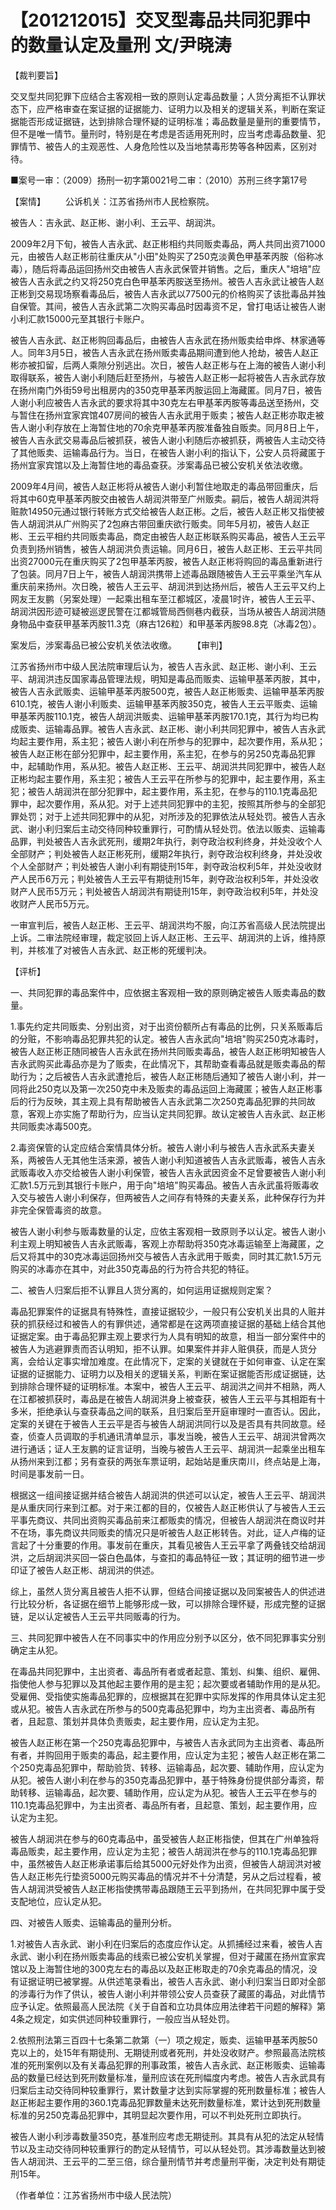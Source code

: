 # 【201212015】交叉型毒品共同犯罪中的数量认定及量刑 文/尹晓涛

【裁判要旨】

交叉型共同犯罪下应结合主客观相一致的原则认定毒品数量；人货分离拒不认罪状态下，应严格审查在案证据的证据能力、证明力以及相关的逻辑关系，判断在案证据能否形成证据链，达到排除合理怀疑的证明标准；毒品数量是量刑的重要情节，但不是唯一情节。量刑时，特别是在考虑是否适用死刑时，应当考虑毒品数量、犯罪情节、被告人的主观恶性、人身危险性以及当地禁毒形势等各种因素，区别对待。

■案号一审：（2009）扬刑一初字第0021号二审：（2010）苏刑三终字第17号

【案情】 　　公诉机关：江苏省扬州市人民检察院。

被告人：吉永武、赵正彬、谢小利、王云平、胡润洪。

2009年2月下旬，被告人吉永武、赵正彬相约共同贩卖毒品，两人共同出资71000元，由被告人赵正彬前往重庆从"小田"处购买了250克淡黄色甲基苯丙胺（俗称冰毒），随后将毒品运回扬州交由被告人吉永武保管并销售。之后，重庆人"培培"应被告人吉永武之约又将250克白色甲基苯丙胺送至扬州。被告人吉永武让被告人赵正彬到交易现场察看毒品后，被告人吉永武以77500元的价格购买了该批毒品并独自保管。其间，被告人吉永武第二次购买毒品时因毒资不足，曾打电话让被告人谢小利汇款15000元至其银行卡账户。

被告人吉永武、赵正彬购回毒品后，由被告人吉永武在扬州贩卖给申烨、林家通等人。同年3月5日，被告人吉永武在扬州贩卖毒品期间遭到他人抢劫，被告人赵正彬亦被扣留，后两人乘隙分别逃出。次日，被告人赵正彬与在上海的被告人谢小利取得联系，被告人谢小利随后赶至扬州，与被告人赵正彬一起将被告人吉永武存放在扬州南门外街59号出租房内的350克甲基苯丙胺运回上海藏匿。同月7日，被告人谢小利应被告人吉永武的要求将其中30克左右甲基苯丙胺等毒品送至扬州，交与暂住在扬州宜家宾馆407房间的被告人吉永武用于贩卖；被告人赵正彬亦取走被告人谢小利存放在上海暂住地的70余克甲基苯丙胺准备独自贩卖。同月8日上午，被告人吉永武交易毒品后被抓获，被告人谢小利随后亦被抓获，两被告人主动交待了其他贩卖、运输毒品行为。当日，在被告人谢小利的指认下，公安人员将藏匿于扬州宜家宾馆以及上海暂住地的毒品查获。涉案毒品已被公安机关依法收缴。

2009年4月间，被告人赵正彬将从被告人谢小利暂住地取走的毒品带回重庆，后将其中60克甲基苯丙胺交由被告人胡润洪带至广州贩卖。嗣后，被告人胡润洪将赃款14950元通过银行转账方式交给被告人赵正彬。之后，被告人赵正彬又指使被告人胡润洪从广州购买了2包麻古带回重庆欲行贩卖。同年5月初，被告人赵正彬、王云平相约共同贩卖毒品，商定由被告人赵正彬联系购买毒品，被告人王云平负责到扬州销售，被告人胡润洪负责运输。同月6日，被告人赵正彬、王云平共同出资27000元在重庆购买了2包甲基苯丙胺，被告人赵正彬将购回的毒品重新进行了包装。同月7日上午，被告人胡润洪携带上述毒品跟随被告人王云平乘坐汽车从重庆前来扬州。次日晚，被告人王云平、胡润洪到达扬州后，被告人王云平又约上网友王友鹏（另案处理）一起乘出租车至江都城区，凌晨1时许，被告人王云平、胡润洪因形迹可疑被巡逻民警在江都城管局西侧巷内截获，当场从被告人胡润洪随身物品中查获甲基苯丙胺11.3克（麻古126粒）和甲基苯丙胺98.8克（冰毒2包）。

案发后，涉案毒品已被公安机关依法收缴。 　　【审判】

江苏省扬州市中级人民法院审理后认为，被告人吉永武、赵正彬、谢小利、王云平、胡润洪违反国家毒品管理法规，明知是毒品而贩卖、运输甲基苯丙胺，其中，被告人吉永武贩卖、运输甲基苯丙胺500克，被告人赵正彬贩卖、运输甲基苯丙胺610.1克，被告人谢小利贩卖、运输甲基苯丙胺350克，被告人王云平贩卖、运输甲基苯丙胺110.1克，被告人胡润洪贩卖、运输甲基苯丙胺170.1克，其行为均已构成贩卖、运输毒品罪。被告人吉永武、赵正彬、谢小利共同犯罪中，被告人吉永武均起主要作用，系主犯；被告人谢小利在所参与的犯罪中，起次要作用，系从犯；被告人赵正彬在部分犯罪中，起主要作用，系主犯，在参与的另250克毒品犯罪中，起辅助作用，系从犯。被告人赵正彬、王云平、胡润洪共同犯罪中，被告人赵正彬均起主要作用，系主犯；被告人王云平在所参与的犯罪中，起主要作用，系主犯；被告人胡润洪在部分犯罪中，起主要作用，系主犯，在参与的110.1克毒品犯罪中，起次要作用，系从犯。对于上述共同犯罪中的主犯，按照其所参与的全部犯罪处罚；对于上述共同犯罪中的从犯，对所涉及的犯罪依法从轻处罚。被告人吉永武、谢小利归案后主动交待同种较重罪行，可酌情从轻处罚。依法以贩卖、运输毒品罪，判处被告人吉永武死刑，缓期2年执行，剥夺政治权利终身，并处没收个人全部财产；判处被告人赵正彬死刑，缓期2年执行，剥夺政治权利终身，并处没收个人全部财产；判处被告人谢小利有期徒刑15年，剥夺政治权利5年，并处没收财产人民币6万元；判处被告人王云平有期徒刑15年，剥夺政治权利5年，并处没收财产人民币5万元；判处被告人胡润洪有期徒刑15年，剥夺政治权利5年，并处没收财产人民币5万元。

一审宣判后，被告人赵正彬、王云平、胡润洪均不服，向江苏省高级人民法院提出上诉。二审法院经审理，裁定驳回上诉人赵正彬、王云平、胡润洪的上诉，维持原判，并核准了对被告人吉永武、赵正彬的死缓判决。

【评析】

一、共同犯罪的毒品案件中，应依据主客观相一致的原则确定被告人贩卖毒品的数量。

1.事先约定共同贩卖、分别出资，对于出资份额所占有毒品的比例，只关系贩毒后的分赃，不影响毒品犯罪共犯的认定。被告人吉永武向"培培"购买250克冰毒时，被告人赵正彬正随同被告人吉永武在扬州共同贩卖毒品，被告人赵正彬明知被告人吉永武购买此毒品亦是为了贩卖，在此情况下，其帮助查看毒品就是贩卖毒品的帮助行为；之后被告人吉永武遭抢后，被告人赵正彬随后通知了被告人谢小利，并一同将此250克以及第一次250克中未及贩卖的毒品运回上海藏匿；被告人赵正彬事后的行为反映，其主观上具有帮助被告人吉永武第二次250克毒品犯罪的共同故意，客观上亦实施了帮助行为，应当认定共同犯罪。故认定被告人吉永武、赵正彬共同贩卖冰毒500克。

2.毒资保管的认定应结合案情具体分析。被告人谢小利与被告人吉永武系夫妻关系，两被告人无其他生活来源，被告人谢小利知道被告人吉永武贩毒，被告人吉永武贩毒收入亦交给被告人谢小利保管，被告人吉永武因资金不足曾要被告人谢小利汇款1.5万元到其银行卡账户，用于向"培培"购买毒品。被告人吉永武虽将贩毒收入交与被告人谢小利保存，但两被告人之间存有特殊的夫妻关系，此种保存行为并非完全保管毒资的故意。

被告人谢小利参与贩毒数量的认定，应依主客观相一致原则予以认定。被告人谢小利主观上明知被告人吉永武贩毒，客观上亦帮助将350克冰毒运输至上海藏匿，之后又将其中的30克冰毒运回扬州交与被告人吉永武用于贩卖，同时其汇款1.5万元购买的冰毒亦在其中，对此350克毒品的行为符合共犯的特征。

二、被告人归案后拒不认罪且人货分离的，如何运用证据规则定案？

毒品犯罪案件的证据具有特殊性，直接证据较少，一般只有公安机关出具的人赃并获的抓获经过和被告人的有罪供述，通常都是在这两项直接证据的基础上结合其他证据定案。由于毒品犯罪主观上要求行为人具有明知的故意，相当一部分案件中的被告人为逃避罪责而否认明知，拒不认罪。如果案件并非人赃俱获，而是人货分离，会给认定事实增加难度。在此情况下，定案的关键就在于如何审查、认定在案证据的证据能力、证明力以及相关的逻辑关系，判断在案证据能否形成证据链，达到排除合理怀疑的证明标准。本案中，被告人王云平、胡润洪之间并不相熟，两人在江都被抓获时，毒品是在被告人胡润洪身上被查获，被告人王云平与其相距有十多米，拒绝承认与查获毒品之间的联系，且归案后至开庭审理时一直否认。因此，定案的关键在于被告人王云平是否与被告人胡润洪同行以及是否具有共同故意。经查，侦查人员调取的手机通讯清单显示，事发当晚，被告人王云平、胡润洪曾两次进行通话；证人王友鹏的证言证明，当晚与被告人王云平、胡润洪一起乘坐出租车从扬州来到江都；另有查获的两张车票证明，起始站是重庆南川，终点站是上海，时间是事发前一日。

根据这一组间接证据并结合被告人胡润洪的供述可以认定，被告人王云平、胡润洪是从重庆同行来到江都。对于来江都的目的，仅被告人赵正彬供认了与被告人王云平事先商议、共同出资购买毒品前来江都贩卖的情况，但被告人胡润洪在商议时并不在场，事先商议共同贩卖的情况只是听被告人赵正彬转告。对此，证人卢梅的证言起了十分重要的作用。事发前在重庆，其看见被告人王云平拿了两叠钱交给胡润洪，之后胡润洪买回一袋白色晶体，与查扣的毒品特征一致；其证明的细节进一步印证了被告人赵正彬、胡润洪的供述。

综上，虽然人货分离且被告人拒不认罪，但结合间接证据以及同案被告人的供述进行比较分析，各证据在细节上能够形成一致，可以排除合理怀疑，形成完整的证据链，足以认定被告人王云平共同贩毒的行为。

三、共同犯罪中被告人在不同事实中的作用应分别予以区分，依不同犯罪事实分别确定主从犯。

在毒品共同犯罪中，主出资者、毒品所有者或者起意、策划、纠集、组织、雇佣、指使他人参与犯罪以及其他起主要作用的是主犯；起次要或者辅助作用的是从犯。受雇佣、受指使实施毒品犯罪的，应根据其在犯罪中实际发挥的作用具体认定主犯或从犯。被告人吉永武在所参与的500克毒品犯罪中，均为主出资者、毒品所有者，且起意、策划并具体负责贩卖，起主要作用，应认定为主犯。

被告人赵正彬在第一个250克毒品犯罪中，与被告人吉永武同为主出资者、毒品所有者，并购回用于贩卖的毒品，起主要作用，应认定为主犯；被告人赵正彬在第二个250克毒品犯罪中，帮助验货、转移、运输毒品，起次要、辅助作用，应认定为从犯。被告人谢小利在参与的350克毒品犯罪中，基于特殊身份提供部分毒资，帮助转移、运输毒品，起次要、辅助作用，应认定为从犯。被告人王云平在参与的110.1克毒品犯罪中，为主出资者、毒品所有者，且起意、策划，起主要作用，应认定为主犯。

被告人胡润洪在参与的60克毒品中，虽受被告人赵正彬指使，但其在广州单独将毒品贩卖，起主要作用，应认定为主犯；被告人胡润洪在参与的110.1克毒品犯罪中，虽然被告人赵正彬承诺事后给其5000元好处作为出资，但被告人胡润洪对被告人赵正彬先行垫资5000元购买毒品的情况并不十分清楚，另从之后过程看，被告人胡润洪受被告人赵正彬指使携带毒品跟随王云平到扬州，在共同犯罪中属于受支配地位，应认定从犯。

四、对被告人贩卖、运输毒品的量刑分析。

1.对被告人吉永武、谢小利在归案后的态度应作认定。从抓捕经过来看，被告人吉永武、谢小利在扬州贩卖毒品的线索已被公安机关掌握，但对于藏匿在扬州宜家宾馆以及上海暂住地的300克左右的毒品以及赵正彬取走的70余克毒品的情况，没有证据证明已被掌握。从供述笔录看出，被告人吉永武、谢小利归案当日即对全部的涉毒行为作了供认，被告人谢小利并带领公安人员查获了藏匿的毒品，对此情节应予认定。依照最高人民法院《关于自首和立功具体应用法律若干问题的解释》第4条之规定，如实供述同种较重罪行，一般应当从轻处罚。

2.依照刑法第三百四十七条第二款第（一）项之规定，贩卖、运输甲基苯丙胺50克以上的，处15年有期徒刑、无期徒刑或者死刑，并处没收财产。参照最高法院核准的死刑案例以及有关毒品犯罪的刑事政策，被告人吉永武、赵正彬贩卖、运输毒品的数量已经达到死刑数量标准，量刑应该在死刑幅度内考虑。被告人吉永武具有归案后主动交待同种较重罪行，累计数量才达到实际掌握的死刑数量标准；被告人赵正彬起主要作用的360.1克毒品犯罪数量未达死刑数量标准，累计达到死刑数量标准的另250克毒品犯罪中，其明显起次要作用，可以不判处死刑立即执行。

被告人谢小利涉毒数量350克，基准刑应考虑无期徒刑。其具有从犯的法定从轻情节以及主动交待同种较重罪行的酌定从轻情节，可以从轻处罚。其涉毒数量达到被告人胡润洪、王云平的二至三倍，综合量刑情节并考虑量刑平衡，决定判处有期徒刑15年。

（作者单位：江苏省扬州市中级人民法院）